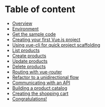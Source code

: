 # Table of content

* [Overview](/docs/overview.md)
* [Environment](/docs/environment.md)
* [Get the sample code](/docs/sample-code.md)
* [Creating your first Vue.js project](/docs/hello-world.md)
* [Using vue-cli for quick project scaffolding](/docs/vue-cli.md)
* [List products](/docs/list-products.md)
* [Create products](/docs/create-products.md)
* [Update products]()
* [Delete products]()
* [Routing with vue-router]()
* [Refactor to a unidirectional flow]()
* [Communicating with an API]()
* [Building a product catalog]()
* [Creating the shopping cart]()
* [Congratulations!]()
